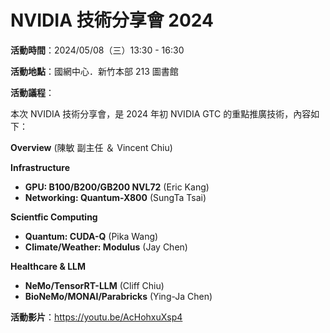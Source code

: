 
# NVIDIA 技術分享會 2024

**活動時間**：2024/05/08（三）13:30 - 16:30

**活動地點**：國網中心．新竹本部 213 圖書館

**活動議程**：

本次 NVIDIA 技術分享會，是 2024 年初 NVIDIA GTC 的重點推廣技術，內容如下：

**Overview** (陳敏 副主任 ＆ Vincent Chiu)

**Infrastructure**

 -  **GPU: B100/B200/GB200 NVL72** (Eric Kang)
 -  **Networking: Quantum-X800** (SungTa Tsai)

**Scientfic Computing**

 -  **Quantum: CUDA-Q** (Pika Wang)
 -  **Climate/Weather: Modulus** (Jay Chen)

**Healthcare & LLM**

 -  **NeMo/TensorRT-LLM** (Cliff Chiu)
 -  **BioNeMo/MONAI/Parabricks** (Ying-Ja Chen)

**活動影片**：<https://youtu.be/AcHohxuXsp4>

<!--
  vim:  ft=markdown ic noet norl wrap sw=8 ts=8 sts=4:
  -->
